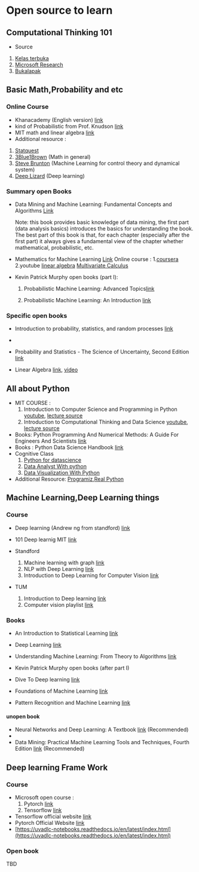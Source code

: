 # Open source to learn

## Computational Thinking 101
- Source
1. [Kelas terbuka](https://www.youtube.com/watch?v=iXKnq7R19XQ)
2. [Microsoft Research](https://www.youtube.com/watch?v=V9Xy18YEK9M)
3. [Bukalapak](https://www.youtube.com/watch?v=_6D0ks7wvtI)

## Basic Math,Probability and etc

### Online Course

- Khanacademy (English version) [link](https://en.khanacademy.org/)
- kind of Probabilistic from Prof. Knudson [link](https://www.youtube.com/c/ProfessorKnudson/playlists)
- MIT math and linear algebra [link](https://openlearning.mit.edu/courses-programs/open-learning-library?f%5B0%5D=open_moocs_departments%3A29)
- Additional resource :
1. [Statquest](https://www.youtube.com/c/joshstarmer/playlists)
2. [3Blue1Brown](https://www.youtube.com/c/3blue1brown/playlists) (Math in general)
3. [Steve Brunton](https://www.youtube.com/c/Eigensteve) (Machine Learning for control theory and dynamical system)
4. [Deep Lizard](https://www.youtube.com/c/deeplizard) (Deep learning)

### Summary open Books

- Data Mining and Machine Learning: Fundamental Concepts and Algorithms [Link](https://dataminingbook.info/book_html/)

    Note: this book provides basic knowledge of data mining, the first part (data analysis basics) introduces the basics for understanding the book. The best part of this book is that, for each chapter (especially after the first part) it always gives a fundamental view of the chapter whether mathematical, probabilistic, etc.

- Mathematics for Machine Learning [Link](https://mml-book.github.io/)
    Online course :
        1.[coursera](https://www.coursera.org/specializations/mathematics-machine-learning)
        2.youtube [linear algebra](https://www.youtube.com/watch?v=T73ldK46JqE&list=PLiiljHvN6z1_o1ztXTKWPrShrMrBLo5P3) [Multivariate Calculus](https://www.youtube.com/watch?v=cWZLPv4ZJhE&list=PLiiljHvN6z193BBzS0Ln8NnqQmzimTW23)
- Kevin Patrick Murphy open books (part I):

    1. Probabilistic Machine Learning: Advanced Topics[link](https://probml.github.io/pml-book/book2.html#toc)

    2. Probabilistic Machine Learning: An Introduction [link](https://probml.github.io/pml-book/book1.html#toc)

### Specific open books

- Introduction to probability, statistics, and random processes [link](https://www.probabilitycourse.com/)
- 
- Probability and Statistics - The Science of Uncertainty, Second Edition [link](http://www.utstat.toronto.edu/mikevans/jeffrosenthal/)

- Linear Algebra [link](https://hefferon.net/linearalgebra/), [video](https://www.youtube.com/playlist?list=PLwF3A0R8OzMoMlE1-SaEh8h9VqUlO-r52)

## All about Python

- MIT COURSE :
    1. Introduction to Computer Science and Programming in Python [youtube](https://www.youtube.com/watch?v=nykOeWgQcHM&list=PLUl4u3cNGP63WbdFxL8giv4yhgdMGaZNA), [lecture source](https://ocw.mit.edu/courses/electrical-engineering-and-computer-science/6-0001-introduction-to-computer-science-and-programming-in-python-fall-2016/lecture-slides-code/)
    2. Introduction to Computational Thinking and Data Science [youtube](https://www.youtube.com/playlist?list=PLUl4u3cNGP619EG1wp0kT-7rDE_Az5TNd), [lecture source](https://ocw.mit.edu/courses/electrical-engineering-and-computer-science/6-0002-introduction-to-computational-thinking-and-data-science-fall-2016/lecture-slides-and-files/)
- Books: Python Programming And Numerical Methods: A Guide For Engineers And Scientists [link](https://pythonnumericalmethods.berkeley.edu/notebooks/Index.html)
- Books : Python Data Science Handbook [link](https://jakevdp.github.io/PythonDataScienceHandbook/)
- Cognitive Class
    1. [Python for datascience](https://cognitiveclass.ai/courses/python-for-data-science)
    2. [Data Analyst With python](https://cognitiveclass.ai/courses/data-analysis-python)
    3. [Data Visualization With Python](https://cognitiveclass.ai/courses/data-visualization-with-python)
- Additional Resource: [Programiz](https://www.programiz.com/python-programming),[Real Python](https://realpython.com/tutorials/all/)

## Machine Learning,Deep Learning things

### Course

- Deep learning (Andrew ng from standford) [link](https://www.youtube.com/watch?v=CS4cs9xVecg&list=PLkDaE6sCZn6Ec-XTbcX1uRg2_u4xOEky0)

- 101 Deep learnig MIT [link](https://www.youtube.com/watch?v=7sB052Pz0sQ&list=PLtBw6njQRU-rwp5__7C0oIVt26ZgjG9NI)

- Standford
    1. Machine learning with graph [link](https://www.youtube.com/watch?v=aBHC6xzx9YIlist=PLoROMvodv4rPLKxIpqhjhPgdQy7imNkDn&index=2)
    2. NLP with Deep Learning [link](https://www.youtube.com/watch?v=rmVRLeJRkl4&list=PLoROMvodv4rOSH4v6133s9LFPRHjEmbmJ)
    3. Introduction to Deep Learning for Computer Vision [link](https://www.youtube.com/watch?v=dJYGatp4SvA&list=PL5-TkQAfAZFbzxjBHtzdVCWE0Zbhomg7r)

- TUM

   1. Introduction to Deep learning [link](https://www.youtube.com/playlist?list=PLQ8Y4kIIbzy_OaXv86lfbQwPHSomk2o2e)
   2. Computer vision playlist [link](https://www.youtube.com/channel/UCQVCsX1CcZQr0oUMZg6szIQ/playlists)

### Books

- An Introduction to Statistical Learning [link](https://www.statlearning.com/)

- Deep Learning [link](https://www.deeplearningbook.org/)

- Understanding Machine Learning: From Theory to Algorithms [link](https://www.cs.huji.ac.il/w~shais/UnderstandingMachineLearning/copy.html)

- Kevin Patrick Murphy open books (after part I)

- Dive To Deep learning [link](https://d2l.ai/)

- Foundations of Machine Learning [link](https://cs.nyu.edu/~mohri/mlbook/)

- Pattern Recognition and Machine Learning [link](https://www.microsoft.com/en-us/research/uploads/prod/2006/01/Bishop-Pattern-Recognition-and-Machine-Learning-2006.pdf)

#### unopen book
- Neural Networks and Deep Learning: A Textbook [link](http://www.charuaggarwal.net/neural.htm) (Recommended)
- 
- Data Mining: Practical Machine Learning Tools and Techniques, Fourth Edition [link](https://www.cs.waikato.ac.nz/ml/weka/book.html) (Recommended)

## Deep learning Frame Work

### Course

- Microsoft open course :
    1. Pytorch [link](https://docs.microsoft.com/en-us/learn/paths/pytorch-fundamentals/)
    2. Tensorflow [link](https://docs.microsoft.com/en-us/learn/paths/tensorflow-fundamentals/)
- Tensorflow official website [link](https://www.tensorflow.org/tutorials)
- Pytorch Official Website [link](https://pytorch.org/tutorials/)
- [https://uvadlc-notebooks.readthedocs.io/en/latest/index.html](https://uvadlc-notebooks.readthedocs.io/en/latest/index.html)

### Open book

TBD
